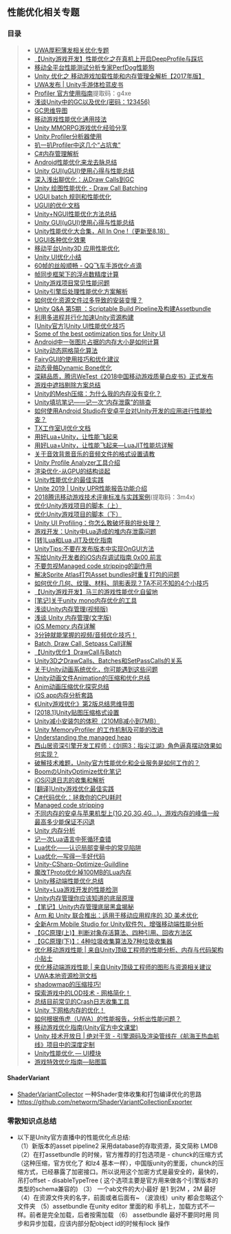 ## 性能优化相关专题  

### 目录  
>* [UWA厚积薄发相关优化专题](./UWA.md)  
>* [【Unity游戏开发】性能优化之在真机上开启DeepProfile与踩坑](https://www.cnblogs.com/msxh/p/11749405.html)  
>* [移动全平台性能测试分析专家PerfDog性能狗](https://perfdog.qq.com/?ADTAG=media.weixin.wetest.banner1)  
>* [Unity 优化之 移动游戏加载性能和内存管理全解析【2017年版】](https://www.jianshu.com/p/5338c59ddcda)  
>* [UWA发布 | Unity手游体检蓝皮书](https://mp.weixin.qq.com/s/HgNhcjRl3DsUSFUWArJOdA)  
>* [Profiler 官方使用指南](https://pan.baidu.com/s/1e8_ZD6h8e8bUshw5_rkIvA)提取码：g4xe   
>* [浅谈Unity中的GC以及优化(密码：123456)](http://www.cnblogs.com/msxh/p/6531725.html)  
>* [GC思维导图](https://github.com/XINCGer/Unity3DTraining/blob/master/Doc/Unity%20GC.png)  
>* [移动游戏性能优化通用技法](https://www.cnblogs.com/timlly/p/10463467.html)  
>* [Unity MMORPG游戏优化经验分享](https://mp.weixin.qq.com/s?__biz=MzU5MjQ1NTEwOA==&mid=2247493814&idx=1&sn=39bcb1b3e6ce275e6e85665e628d0c55&chksm=fe1ddc1dc96a550bc846d83dd51cfe8e3c9be3f16495155a60dbbe3c08f232210a981385cea1&mpshare=1&scene=23&srcid=0704yTg4ItGDKJsQXiAMlRVS#rd)  
>* [Unity Profiler分析器使用](https://github.com/XINCGer/Unity3DTraining/tree/master/PerformanceOptimization/ProfilerExample)  
>* [扒一扒Profiler中这几个“占坑鬼”](https://blog.uwa4d.com/archives/presentandsync.html)  
>* [C#内存管理解析](http://www.cnblogs.com/yejianyong/p/7396154.html)  
>* [Android性能优化来龙去脉总结](https://www.cnblogs.com/wetest/p/9153213.html)  
>* [Unity GUI(uGUI)使用心得与性能总结](https://www.jianshu.com/p/061e67308e5f)  
>* [深入浅出聊优化：从Draw Calls到GC](https://www.cnblogs.com/murongxiaopifu/p/4284988.html)  
>* [Unity 绘图性能优化 - Draw Call Batching](http://www.cnblogs.com/fly-100/p/5422734.html)  
>* [UGUI batch 规则和性能优化](https://www.cnblogs.com/fly-100/p/5488757.html)  
>* [UGUI的优化文档](.//UGUI的优化.docx)  
>* [Unity+NGUI性能优化方法总结](https://blog.csdn.net/zzxiang1985/article/details/43339273)  
>* [Unity GUI(uGUI)使用心得与性能总结](https://www.jianshu.com/p/061e67308e5f)  
>* [Unity性能优化大合集，All In One !（更新至8.18）](https://blog.uwa4d.com/archives/allinone.html)  
>* [UGUI各种优化效果](https://blog.csdn.net/dingxiaowei2013/article/details/70769892)  
>* [移动平台Unity3D 应用性能优化](http://www.cnblogs.com/wetest/p/7018010.html)  
>* [Unity UI优化小结](https://zhuanlan.zhihu.com/p/43111806)  
>* [60帧的丝般顺畅 - QQ飞车手游优化点滴](https://www.cnblogs.com/wetest/p/9550990.html#top)  
>* [帧同步框架下的浮点数精度计算](https://mp.weixin.qq.com/s/gu4TslIcH3HAb1ADTDAAbQ)  
>* [Unity游戏项目常见性能问题](https://mp.weixin.qq.com/s?__biz=MzU5MjQ1NTEwOA==&mid=2247490346&idx=1&sn=c5ad61e23d2c3d3a160bdf3eea597533&chksm=fe1e2f81c969a6979ba0dc54e7b63a7852648f2f21b8f68d7c5ef55a327833724a0da5a10d31&scene=21#wechat_redirect)  
>* [Unity引擎后处理性能优化方案解析](https://mp.weixin.qq.com/s?__biz=MzI3MzA2MzE5Nw==&mid=2668911569&idx=1&sn=2689d0addc1a74cd82c1d4fec40e8025&chksm=f1c9f7a3c6be7eb51b8b5a03ec09af1093adf0f56a8d34b1b3c6b022a070ca6dfe21235809b4&mpshare=1&scene=23&srcid=0911gY5uBC45SkkP7coaFb2r#rd)  
>* [如何优化资源文件过多导致的安装变慢？](https://mp.weixin.qq.com/s?__biz=MzI3MzA2MzE5Nw==&mid=2668911638&idx=1&sn=53a8589baf125e64c06e0ba08bd54678&chksm=f1c9f064c6be7972d57d638e0ab26e4704661de3dace73fcfc5016673c88b7f417e1194e11dc&mpshare=1&scene=23&srcid=09190CG0H1ogG05WwLh9ZT4m#rd)  
>* [Unity Q&A 第5期 ：Scriptable Build Pipeline及构建Assetbundle](https://mp.weixin.qq.com/s/wdpRm12EofdBD468OvDFQQ)   
>* [利用多进程并行化加速Unity资源构建](https://mp.weixin.qq.com/s?__biz=MzI3MzA2MzE5Nw==&mid=2668911709&idx=1&sn=275cba9b5dedaf577d8dc3b0f8bce9e5&chksm=f1c9f02fc6be79396683835692f04da15f55807d685f3811f8431e096b83a006853e7b88aba0&mpshare=1&scene=23&srcid=092757UJQfXuRsPByAsv4H7A#rd)  
>* [[Unity官方]Unity UI性能优化技巧](https://mp.weixin.qq.com/s/mLd5INIVhkBQvbbXVLmDzw)  
>* [Some of the best optimization tips for Unity UI](https://unity3d.com/cn/how-to/unity-ui-optimization-tips?_ga=2.154346363.2101800386.1531107495-1345188037.1524659430)  
>* [Android中一张图片占据的内存大小是如何计算](https://www.cnblogs.com/dasusu/p/9789389.html)  
>* [Unity动态网格简化算法](https://mp.weixin.qq.com/s?__biz=MzI3MzA2MzE5Nw==&mid=2668912081&idx=1&sn=7e68007b22bd063c18e1bda3e8f458a0&chksm=f1c9f1a3c6be78b54e441567b3bf958871f4a6318a9f3dbb3a6549ae3dc8c8dc23fc703e7d62&mpshare=1&scene=23&srcid=1031mGOlzHsIajNYdEG43gNL#rd)  
>* [FairyGUI的使用技巧和优化建议](https://mp.weixin.qq.com/s?__biz=MzI3MzA2MzE5Nw==&mid=2668912211&idx=1&sn=d501f5d8fc33de578bebba560c204307&chksm=f1c9f221c6be7b3793d378b64bda5e68b84f62448d82eb4e69329274a240b5895ec50a1bff3a&mpshare=1&scene=23&srcid=11081TlWebOqQ5ddGVTyElk7#rd)  
>* [动态骨骼Dynamic Bone优化](https://mp.weixin.qq.com/s/8exSvCMw_Bx1Ea53WYm94g)   
>* [深耕品质，腾讯WeTest《2018中国移动游戏质量白皮书》正式发布](https://www.cnblogs.com/wetest/p/10241199.html)  
>* [游戏中遮挡剔除方案总结](https://mp.weixin.qq.com/s/GrqdTC9JsGrpc0wFoaP1gw)  
>* [Unity的Mesh压缩：为什么我的内存没有变化？](https://www.cnblogs.com/murongxiaopifu/p/10447076.html)  
>* [Unity填坑笔记——记一次“内存泄露”的排查](http://www.manew.com/thread-141722-1-1.html)  
>* [如何使用Android Studio在安卓平台对Unity开发的应用进行性能检查？](https://www.cnblogs.com/murongxiaopifu/p/10605053.html)  
>* [TX工作室UI优化文档](.//TX工作室UI优化文档.md)  
>* [用好Lua+Unity，让性能飞起来](https://blog.uwa4d.com/archives/USparkle_Lua.html)  
>* [用好Lua+Unity，让性能飞起来—LuaJIT性能坑详解](https://blog.csdn.net/uwa4d/article/details/72916830)   
>* [关于音效背景音乐的音频文件的格式设置请教](https://answer.uwa4d.com/question/5c189a63bf256b207515158b)  
>* [Unity Profile Analyzer工具介绍](https://mp.weixin.qq.com/s/cApKe8SrJNtkdITW06wZ6g)  
>* [渲染优化-从GPU的结构谈起](https://mp.weixin.qq.com/s/-9I3nr5sWHMRVlB-080pNA)  
>* [Unity性能优化的最佳实践](https://mp.weixin.qq.com/s/v15Q9501Sg6_WWPjwTrXkQ)  
>* [Unite 2019 | Unity UPR性能报告功能介绍](https://mp.weixin.qq.com/s/9h1Uv90zL90n2Ug_RAP9IQ)  
>* [2018腾讯移动游戏技术评审标准与实践案例](https://pan.baidu.com/s/1JU9RP-23EQ9hIaVJeAni7A)(提取码：3m4x)   
>* [优化Unity游戏项目的脚本（上）](https://mp.weixin.qq.com/s/DQqA0lRjPXqvjq10CYJ-Ng)  
>* [优化Unity游戏项目的脚本（下）](https://mp.weixin.qq.com/s/qPzxGMdkeM3XfZs52sV-Mw)  
>* [Unity UI Profiling：你怎么敢破坏我的批处理？](https://mp.weixin.qq.com/s/lccbTm0LI1Kc_oyg5D0u3w)  
>* [游戏开发：Unity中Lua造成的堆内存泄露问题](https://mp.weixin.qq.com/s/weuQjDcGPUyxZzQZEsNDxg)  
>* [[转]Lua和Lua JIT及优化指南](https://www.cnblogs.com/zhaoqingqing/p/10397867.html)  
>* [UnityTips:不要在发布版本中实现OnGUI方法](https://www.cnblogs.com/murongxiaopifu/p/12341204.html)  
>* [写给Unity开发者的iOS内存调试指南 0x00 前言](https://www.cnblogs.com/murongxiaopifu/p/12357406.html)  
>* [不要忽视Managed code stripping的副作用](https://www.cnblogs.com/murongxiaopifu/p/12425817.html)  
>* [解决Sprite Atlas打包Asset bundles时重复打包的问题](https://www.cnblogs.com/murongxiaopifu/p/12453356.html)  
>* [如何优化几何、纹理、材料、阴影表现？TA不可不知的4个小技巧](https://mp.weixin.qq.com/s/KSkBCtKvxpt5GCnoYH8Ucg)  
>* [【Unity游戏开发】马三的游戏性能优化自留地](https://www.cnblogs.com/msxh/p/12987632.html)  
>* [[笔记]关于unity mono内存优化的工具](https://zhuanlan.zhihu.com/p/99655489)  
>* [浅谈Unity内存管理(视频版)](https://www.bilibili.com/video/av79798486/)  
>* [浅谈 Unity 内存管理(文字版)](https://www.notion.so/Unity-f79bb1d4ccfc483fbd8f8eb859ae55fe)  
>* [iOS Memory 内存详解](https://mp.weixin.qq.com/s/YpJa3LeTFz9UFOUcs5Bitg)  
>* [3分钟就能掌握的视频/音频优化技巧！](https://mp.weixin.qq.com/s/Chk6g9ur4t_8z1hrGb-6Dw)  
>* [Batch, Draw Call, Setpass Call详解](https://zhuanlan.zhihu.com/p/76562300)  
>* [【Unity优化】DrawCall与Batch](https://www.cnblogs.com/hearthstone/p/13357821.html)  
>* [Unity3D之DrawCalls、Batches和SetPassCalls的关系](https://blog.csdn.net/wei_yuan_2012/article/details/88677172)  
>* [关于Unity动画系统优化，你可能遇到这些问题](https://blog.uwa4d.com/archives/QA_Animator-1.html)  
>* [Unity动画文件Animation的压缩和优化总结](https://mp.weixin.qq.com/s/dbkcKmdhQPDbKhK3aRjT5w)  
>* [Anim动画压缩优化探究总结](AnimOptimization.md)  
>* [iOS app内存分析套路](https://www.cnblogs.com/bigfeng/p/6178301.html)  
>* [《Unity游戏优化》第2版总结思维导图](./Unity性能优化.png)  
>* [[2018.1]Unity贴图压缩格式设置](https://zhuanlan.zhihu.com/p/113366420)  
>* [Unity减小安装包的体积（210MB减小到7MB）](https://www.cnblogs.com/wxjblog/p/14038849.html)  
>* [Unity MemoryProfiler 的工作机制及可能的改进](http://tech.seasungame.com/blog/index.php/2017/02/15/unity-memoryprofiler-degongzuojizhijikenengdegaijin/)  
>* [Understanding the managed heap](https://docs.unity3d.com/Manual/BestPracticeUnderstandingPerformanceInUnity4-1.html)  
>* [西山居资深引擎开发工程师：《剑网3：指尖江湖》角色逼真摆动效果如何实现？](https://mp.weixin.qq.com/s/WPURBQ8lyg9eCx2bITtKiw)  
>* [破解技术难题，Unity官方性能优化和企业服务是如何工作的？](https://mp.weixin.qq.com/s/8fNfTBOV45JXyteMA9uB9g)  
>* [BoomのUnityOptimize优化笔记](https://www.notion.so/StudyNotes-UnityOptimize-a380bff132cd4ef7956020ca7131d47e)  
>* [iOS闪退日志的收集和解析](https://www.cnblogs.com/jingxin1992/p/12342168.html)  
>* [[翻译]Unity游戏优化最佳实践](https://zhuanlan.zhihu.com/p/103691977)  
>* [C#代码优化：拯救你的CPU耗时](https://mp.weixin.qq.com/s/a8ltaCdy-EyKEQO2sLtWGg)  
>* [Managed code stripping](https://docs.unity3d.com/Manual/ManagedCodeStripping.html)  
>* [不同内存的安卓与苹果机型上(1G,2G,3G,4G...)，游戏内存的峰值一般最高多少能保证不闪退](https://answer.uwa4d.com/question/5b8e2f5f339d267d357c6eda)  
>* [Unity 内存分析](https://networm.me/2020/12/13/unity-memory-profile/)  
>* [记一次Lua语言中死循环查错](https://www.cnblogs.com/lijiajia/p/10817407.html)  
>* [Lua优化——认识局部变量中的常见陷阱](https://mp.weixin.qq.com/s/pUEEBIZl2EowO_S8BiYbeA)  
>* [Lua优化—写得一手好代码](https://mp.weixin.qq.com/s/ONTMSKsnQyaOl4P68C52gw)  
>* [Unity-CSharp-Optimize-Guildline](https://github.com/ted10401/Unity-CSharp-Optimize-Guildline)  
>* [魔改TProto优化掉100MB的Lua内存](https://mp.weixin.qq.com/s/IMRGKCdxj_srS-Oa2w8Pwg)  
>* [Unity移动端性能优化总结](https://mp.weixin.qq.com/s/HMjb7maiX0xeqGkzbhYtng)  
>* [Unity+Lua游戏开发的性能检测](https://mp.weixin.qq.com/s/UzOgjW4sk8V0xgmjk_iTiA)  
>* [Unity内存管理你应该知道的底层原理](https://mp.weixin.qq.com/s/FQv1oT0eb-xLucEBcD00Bw)  
>* [【笔记】Unity内存管理底层黑盒揭秘](https://mp.weixin.qq.com/s/IUK_USRmXInnY1nr2_MRcw)  
>* [Arm 和 Unity 联合推出：适用于移动应用程序的 3D 美术优化](https://learn.u3d.cn/tutorial/arm-he-unity-lian-he-tui-chu-gua-yong-yu-yi-dong-ying-yong-cheng-xu-de-3d-mei-zhu-you-hua#) 
>* [全新Arm Mobile Studio for Unity软件包，增强移动端性能分析](https://mp.weixin.qq.com/s/Swxq2Rn2aFSL5FwBWABhDg)  
>* [【GC原理(上)】判断对象存活算法、四种引用、回收方法区](https://mp.weixin.qq.com/s/Mzf9QXNGRLP0otfdG3mBSQ)  
>* [【GC原理(下)】：4种垃圾收集算法及7种垃圾收集器](https://mp.weixin.qq.com/s/Zf9o5PtMvUKntTi9cTyFSg)  
>* [优化移动游戏性能 | 来自Unity顶级工程师的性能分析、内存与代码架构小贴士](https://mp.weixin.qq.com/s/XNxa0oeW25R_mwCgKWp11w)  
>* [优化移动端游戏性能 | 来自Unity顶级工程师的图形与资源相关建议](https://mp.weixin.qq.com/s/u72hFgcxIeWd1QXRDQ4g3g)  
>* [UWA本地资源检测文档](https://mp.weixin.qq.com/s/gh4uMHFvhgeEuzrWTtwgjQ)  
>* [shadowmap的压缩技巧!](https://mp.weixin.qq.com/s/MD1C0eAJpjtcdJpo6X4VdA)  
>* [探索游戏中的LOD技术 - 网格简化！](https://mp.weixin.qq.com/s/xRa_JAYu3ndJ0Kg6alztJw)  
>* [总结目前常见的Crash日志收集工具](http://levent-j.com/2018/12/08/survey-crash-report/)  
>* [Unity 下网格内存的优化！](https://mp.weixin.qq.com/s/OB5oyokEhf1psyzsFvgjoQ)  
>* [如何根据侑虎（UWA）的性能报告，分析出性能问题？](https://www.zhihu.com/question/407417865/answer/1356438425)  
>* [移动游戏优化指南(Unity官方中文课堂)](https://learn.u3d.cn/tutorial/mobile-game-optimization)  
>* [Unity 技术开放日 | 绝对干货 - 引擎源码及渲染管线在《航海王热血航线》项目中的深度定制](https://mp.weixin.qq.com/s/FKMC2PW15eSicfa3sD4oqg)  
>* [Unity性能优化 — UI模块](https://mp.weixin.qq.com/s/tYuEDNDYKlrUn933BWheHw)  
>* [游戏特效优化指南—贴图篇](https://mp.weixin.qq.com/s/8oBl730UBQKMBJgUcWO-1A)  

#### ShaderVariant  
* [ShaderVariantCollector](https://github.com/lujian101/ShaderVariantCollector) 一种Shader变体收集和打包编译优化的思路  
* https://github.com/networm/ShaderVariantCollectionExporter  

### 零散知识点总结  
* 以下是Unity官方直播中的性能优化点总结:  
（1）新版本的asset pipeline2 采用database的存取资源，英文简称 LMDB
（2）在打assetbundle 的时候，官方推荐的打包选项是
         - chunck的压缩方式（这种压缩，官方优化了 和lz4 基本一样），中国版unity的里面，chunck的压缩方式，已经暴露了加密接口。所以说用这个加密方式是最安全的，最快的，吊打offset
         - disableTypeTree ( 这个选项主要是官方用来做各个引擎版本的 类型的schema兼容的)
（3） 一个ab文件的大小最好 是1 到2M ，2M 最好
（4）在资源文件夹的名字，前面或者后面有~ （波浪线）unity 都会忽略这个文件夹
（5）assetbundle 在unity editor 里面的和 手机上，加载方式不一样。前者是完全加载，后者按需加载
（6） assetbundle 最好不要同时用 同步和异步加载，应该内部分配object id的时候有lock 操作
